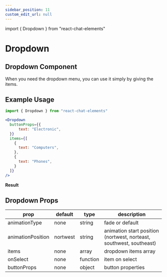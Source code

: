 ```yaml
---
sidebar_position: 11
custom_edit_url: null
---
```

import { Dropdown } from "react-chat-elements"

# Dropdown

## Dropdown Component

When you need the dropdown menu, you can use it simply by giving the items.

<div style={{ color:"black", margin:"50px 0px"}}>
  <Dropdown
    buttonProps={{
        text: "Dropdown",
    }}
    items={[
      {
        text: "React",
      },
      {
        text: "Chat",
      },
      {
        text: "Elements",
      },
    ]}
  />
</div>

## Example Usage

```jsx
import { Dropdown } from "react-chat-elements"

<Dropdown
  buttonProps={{
      text: "Electronic",
  }}
  items={[
    {
      text: "Computers",
    },
    {
      text: "Phones",
    }
  ]}
/>
```

**Result**

<div style={{ color:"tomato"}}>
  <Dropdown
    buttonProps={{
        text: "Electronic",
    }}
    items={[
      {
        text: "Computers",
      },
      {
        text: "Phones",
      }
    ]}
  />
</div>

## Dropdown Props

| prop              | default  | type     | description                                                         |
| ----------------- | -------- | -------- | ------------------------------------------------------------------- |
| animationType     | none     | string   | fade or default                                                     |
| animationPosition | nortwest | string   | animation start position (nortwest, norteast, southwest, southeast) |
| items             | none     | array    | dropdown items array                                                |
| onSelect          | none     | function | item on select                                                      |
| buttonProps       | none     | object   | button properties                                                   |